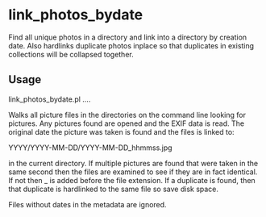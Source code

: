 link_photos_bydate
==================

Find all unique photos in a directory and link into a directory by
creation date.  Also hardlinks duplicate photos inplace so that
duplicates in existing collections will be collapsed together.

Usage
-----

link_photos_bydate.pl <dir1> <dir2> <dir3> ....

Walks all picture files in the directories on the command line looking
for pictures.  Any pictures found are opened and the EXIF data is
read.  The original date the picture was taken is found and the files
is linked to:

   YYYY/YYYY-MM-DD/YYYY-MM-DD_hhmmss.jpg
   
in the current directory.  If multiple pictures are found that were
taken in the same second then the files are examined to see if they
are in fact identical.  If not then _<num> is added before the file
extension.  If a duplicate is found, then that duplicate is hardlinked
to the same file so save disk space.

Files without dates in the metadata are ignored.
